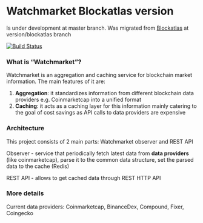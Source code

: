 # Watchmarket Blockatlas version
Is under development at master branch. Was migrated from [Blockatlas](https://github.com/trustwallet/blockatlas) at version/blockatlas branch

[![Build Status](https://dev.azure.com/TrustWallet/WatchMarket/_apis/build/status/trustwallet.watchmarket?branchName=version%2Fblockatlas)](https://dev.azure.com/TrustWallet/WatchMarket/_build/latest?definitionId=45&branchName=version%2Fblockatlas)

### What is “Watchmarket”?
Watchmarket is an aggregation and caching service for blockchain market information. 
The main features of it are:
1. **Aggregation**: it standardizes information from different blockchain data providers e.g. Coinmarketcap into a unified format
2. **Caching**: it acts as a caching layer for this information mainly catering to the goal of cost savings as API calls to data providers are expensive

### Architecture

This project consists of 2 main parts: Watchmarket observer and REST API 

Observer - service that periodically fetch latest data from **data providers** (like coinmarketcap), parse it to the common data structure, set the parsed data to the cache (Redis)

REST API - allows to get cached data through REST HTTP API

### More details

Current data providers: Coinmarketcap, BinanceDex, Compound, Fixer, Coingecko




